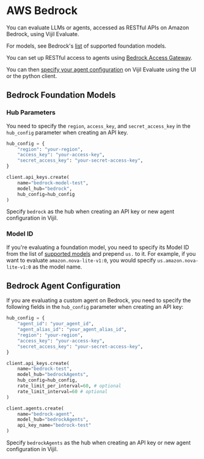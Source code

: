 # AWS Bedrock

You can evaluate LLMs or agents, accessed as RESTful APIs on Amazon Bedrock, using Vijil Evaluate.

For models, see Bedrock's [list](https://docs.aws.amazon.com/bedrock/latest/userguide/models-supported.html) of supported foundation models.

You can set up RESTful access to agents using [Bedrock Access Gateway](https://github.com/aws-samples/bedrock-access-gateway).

You can then [specify your agent configuration]() on Vijil Evaluate using the UI or the python client.

## Bedrock Foundation Models

### Hub Parameters

You need to specify the `region`, `access_key`, and `secret_access_key` in the `hub_config` parameter when creating an API key.

```python
hub_config = {
    "region": "your-region",
    "access_key": "your-access-key",
    "secret_access_key": "your-secret-access-key",
}

client.api_keys.create(
    name="bedrock-model-test",
    model_hub="bedrock",
    hub_config=hub_config
)
```

Specify `bedrock` as the hub when creating an API key or new agent configuration in Vijil.

### Model ID

If you're evaluating a foundation model, you need to specify its Model ID from the list of [supported models](https://docs.aws.amazon.com/bedrock/latest/userguide/models-supported.html) and prepend `us.` to it. For example, if you want to evaluate `amazon.nova-lite-v1:0`, you would specify `us.amazon.nova-lite-v1:0` as the model name.


## Bedrock Agent Configuration

If you are evaluating a custom agent on Bedrock, you need to specify the following fields in the  `hub_config` parameter when creating an API key:

```python
hub_config = {
    "agent_id": "your_agent_id",
    "agent_alias_id": "your_agent_alias_id",
    "region": "your-region",
    "access_key": "your-access-key",
    "secret_access_key": "your-secret-access-key",
}

client.api_keys.create(
    name="bedrock-test",
    model_hub="bedrockAgents",
    hub_config=hub_config,
    rate_limit_per_interval=60, # optional
    rate_limit_interval=60 # optional
)

client.agents.create(
    name="bedrock-agent",
    model_hub="bedrockAgents",
    api_key_name="bedrock-test"
)

```

Specify `bedrockAgents` as the hub when creating an API key or new agent configuration in Vijil.
